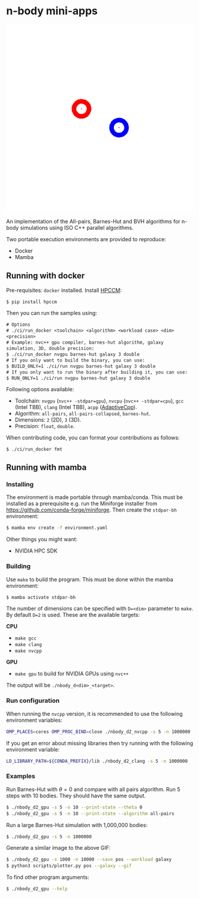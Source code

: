 # n-body mini-apps

![Galaxy collision](./cover_animation.gif)

An implementation of the All-pairs, Barnes-Hut and BVH algorithms for n-body simulations using ISO C++ parallel algorithms.

Two portable execution environments are provided to reproduce:
- Docker
- Mamba

## Running with docker

Pre-requisites: `docker` installed.
Install [HPCCM](https://github.com/NVIDIA/hpc-container-maker):

```shell
$ pip install hpccm
```

Then you can run the samples using:

```shell
# Options
# ./ci/run_docker <toolchain> <algorithm> <workload case> <dim> <precision>
# Example: nvc++ gpu compiler, barnes-hut algorithm, galaxy simulation, 3D, double precision:
$ ./ci/run_docker nvgpu barnes-hut galaxy 3 double
# If you only want to build the binary, you can use:
$ BUILD_ONLY=1 ./ci/run nvgpu barnes-hut galaxy 3 double
# If you only want to run the binary after building it, you can use:
$ RUN_ONLY=1 ./ci/run nvgpu barnes-hut galaxy 3 double
```

Following options available:

- Toolchain: `nvgpu` (`nvc++ -stdpar=gpu`), `nvcpu` (`nvc++ -stdpar=cpu`), `gcc` (Intel TBB), `clang` (Intel TBB), `acpp` ([AdaptiveCpp](https://github.com/AdaptiveCpp/AdaptiveCpp)).
- Algorithm: `all-pairs`, `all-pairs-collapsed`, `barnes-hut`.
- Dimensions: `2` (2D), `3` (3D).
- Precision: `float`, `double`.

When contributing code, you can format your contributions as follows:

```shell
$ ./ci/run_docker fmt
```

## Running with mamba

### Installing

The environment is made portable through mamba/conda.
This must be installed as a prerequisite
e.g. run the Miniforge installer from https://github.com/conda-forge/miniforge.
Then create the `stdpar-bh` environment:
```bash
$ mamba env create -f environment.yaml
```
<!-- `mamba env export --from-history --name stdpar-bh` -->

Other things you might want:
- NVIDIA HPC SDK
<!--- Intel oneAPI Base Toolkit-->


### Building
Use `make` to build the program.
This must be done within the mamba environment:
```bash
$ mamba activate stdpar-bh
```
The number of dimensions can be specified with `D=<dim>` parameter to `make`.
By default `D=2` is used.
These are the available targets:

**CPU**

- `make gcc`
- `make clang`
- `make nvcpp`

**GPU**
- `make gpu` to build for NVIDIA GPUs using `nvc++`

The output will be `./nbody_d<dim>_<target>`.
<!-- makelocalrc -gcc $(which gcc) -gpp $(which g++) -x -d . -->

### Run configuration
When running the `nvcpp` version, it is recommended to use the following environment variables:
```bash
OMP_PLACES=cores OMP_PROC_BIND=close ./nbody_d2_nvcpp -s 5 -n 1000000
```

If you get an error about missing libraries then try running with the following environment variable:
```bash
LD_LIBRARY_PATH=${CONDA_PREFIX}/lib ./nbody_d2_clang -s 5 -n 1000000
```

### Examples
Run Barnes-Hut with $\theta=0$ and compare with all pairs algorithm.
Run 5 steps with 10 bodies.
They should have the same output.
```bash
$ ./nbody_d2_gpu -s 5 -n 10 --print-state --theta 0
$ ./nbody_d2_gpu -s 5 -n 10 --print-state --algorithm all-pairs
```

Run a large Barnes-Hut simulation with 1,000,000 bodies:
```bash
$ ./nbody_d2_gpu -s 5 -n 1000000
```

Generate a similar image to the above GIF:
```bash
$ ./nbody_d2_gpu -s 1000 -n 10000 --save pos --workload galaxy
$ python3 scripts/plotter.py pos --galaxy --gif
```

To find other program arguments:
```bash
$ ./nbody_d2_gpu --help
```
